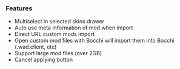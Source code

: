### Features

- Multiselect in selected skins drawer
- Auto use meta information of mod when import
- Direct URL custom mods import
- Open custom mod files with Bocchi will import them into Bocchi (.wad.client, etc)
- Support large mod files (over 2GB)
- Cancel applying button
